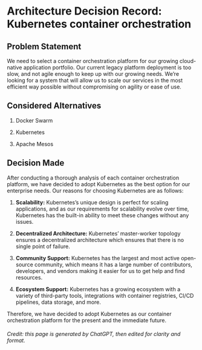 # Architecture Decision Record: Kubernetes container orchestration

## Problem Statement 

We need to select a container orchestration platform for our growing cloud-native application portfolio. Our current legacy platform deployment is too slow, and not agile enough to keep up with our growing needs. We’re looking for a system that will allow us to scale our services in the most efficient way possible without compromising on agility or ease of use.

## Considered Alternatives

1. Docker Swarm

2. Kubernetes

3. Apache Mesos

## Decision Made

After conducting a thorough analysis of each container orchestration platform, we have decided to adopt Kubernetes as the best option for our enterprise needs. Our reasons for choosing Kubernetes are as follows:

1. **Scalability:**  Kubernetes’s unique design is perfect for scaling applications, and as our requirements for scalability evolve over time, Kubernetes has the built-in ability to meet these changes without any issues.

2. **Decentralized Architecture:**  Kubernetes’ master-worker topology ensures a decentralized architecture which ensures that there is no single point of failure.

3. **Community Support:**  Kubernetes has the largest and most active open-source community, which means it has a large number of contributors, developers, and vendors making it easier for us to get help and find resources.

4. **Ecosystem Support:**  Kubernetes has a growing ecosystem with a variety of third-party tools, integrations with container registries, CI/CD pipelines, data storage, and more.

Therefore, we have decided to adopt Kubernetes as our container orchestration platform for the present and the immediate future.

<h6>Credit: this page is generated by ChatGPT, then edited for clarity and format.</h6>
